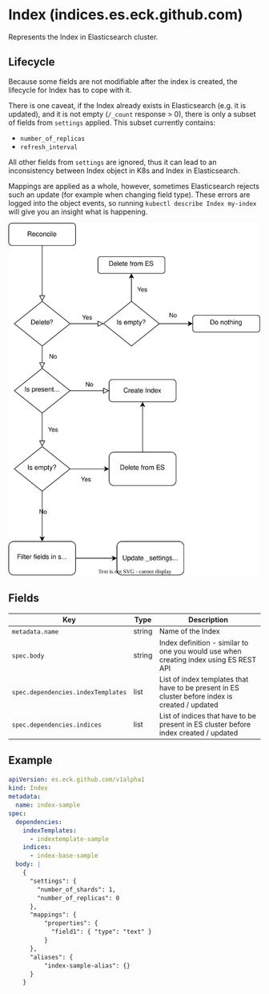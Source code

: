 # Index (indices.es.eck.github.com)

Represents the Index in Elasticsearch cluster.

## Lifecycle
Because some fields are not modifiable after the index is created, 
the lifecycle for Index has to cope with it. 

There is one caveat, if the Index already exists in Elasticsearch
(e.g. it is updated), and it is not empty (`/_count` response > 0),
there is only a subset of fields from `settings` applied. This subset
currently contains:
- `number_of_replicas`
- `refresh_interval`

All other fields from `settings` are ignored, thus it can lead to 
an inconsistency between Index object in K8s and Index in Elasticsearch.

Mappings are applied as a whole, however, sometimes Elasticsearch rejects
such an update (for example when changing field type). These errors
are logged into the object events, so running 
`kubectl describe Index my-index` will give you an insight what is happening.

![Index lifecycle](index-lifecycle.svg "Index lifecycle")

## Fields

| Key                                | Type   | Description                                                                                     |
|------------------------------------|--------|-------------------------------------------------------------------------------------------------|
| `metadata.name`                    | string | Name of the Index                                                                               |
| `spec.body`                        | string | Index definition - similar to one you would use when creating index using ES REST API           |
| `spec.dependencies.indexTemplates` | list   | List of index templates that have to be present in ES cluster before index is created / updated |
| `spec.dependencies.indices`        | list   | List of indices that have to be present in ES cluster before index created / updated            |

## Example
```yaml
apiVersion: es.eck.github.com/v1alpha1
kind: Index
metadata:
  name: index-sample
spec:
  dependencies:
    indexTemplates:
      - indextemplate-sample
    indices:
      - index-base-sample
  body: |
    {
      "settings": {
        "number_of_shards": 1,
        "number_of_replicas": 0
      },
      "mappings": {
          "properties": {
            "field1": { "type": "text" }
          }
      },
      "aliases": {
          "index-sample-alias": {}
      }
    }
```

